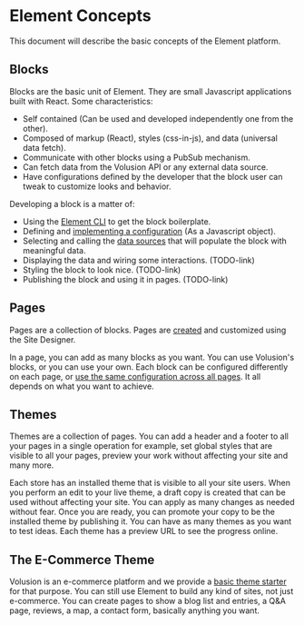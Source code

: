 # Element Concepts

This document will describe the basic concepts of the Element platform.

## Blocks

Blocks are the basic unit of Element. They are small Javascript applications built with React. Some characteristics: 

- Self contained (Can be used and developed independently one from the other).
- Composed of markup (React), styles (css-in-js), and data (universal data fetch).
- Communicate with other blocks using a PubSub mechanism.
- Can fetch data from the Volusion API or any external data source.
- Have configurations defined by the developer that the block user can tweak to customize looks and behavior.

Developing a block is a matter of:

- Using the [Element CLI](TODO-link) to get the block boilerplate.
- Defining and [implementing a configuration](../../how-to/proptypes/README.md) (As a Javascript object).
- Selecting and calling the [data sources](TODO-link-fetching-data-fast) that will populate the block with meaningful data.
- Displaying the data and wiring some interactions. (TODO-link)
- Styling the block to look nice. (TODO-link)
- Publishing the block and using it in pages. (TODO-link)

## Pages

Pages are a collection of blocks. Pages are [created](../../how-to/add-page-to-theme/README.md) and customized using the Site Designer.

In a page, you can add as many blocks as you want. You can use Volusion's blocks, or you can use your own. Each block can be
configured differently on each page, or [use the same configuration across all pages](/how-to/reuse-a-block-across-pages/README.md). It all depends on what you want to achieve.

## Themes

Themes are a collection of pages. You can add a header and a footer to all your pages in a single operation for example, set global
styles that are visible to all your pages, preview your work without affecting your site and many more.

Each store has an installed theme that is visible to all your site users. When you perform an edit to your live theme, a draft copy is created
that can be used without affecting your site. You can apply as many changes as needed without fear. Once you are ready, you can promote
your copy to be the installed theme by publishing it. You can have as many themes as you want to test ideas. Each theme has a preview URL to see the progress
online.

## The E-Commerce Theme

Volusion is an e-commerce platform and we provide a [basic theme starter](../e-commerce-pages/README.md) for that purpose. You can still use Element to build any kind of sites, not
just e-commerce. You can create pages to show a blog list and entries, a Q&A page, reviews, a map, a contact form, basically anything you want.
